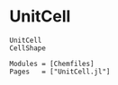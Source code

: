 # UnitCell

```@docs
UnitCell
CellShape
```

```@autodocs
Modules = [Chemfiles]
Pages   = ["UnitCell.jl"]
```
